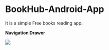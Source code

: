 # BookHub-Android-App

It is a simple Free books reading app.


<b>Navigation Drawer</b>

![](https://user-images.githubusercontent.com/56448711/105227151-f17a4700-5b86-11eb-971b-2b010596b73d.jpg")



